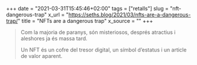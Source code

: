 +++
date = "2021-03-31T15:45:46+02:00"
tags = ["retalls"]
slug = "nft-dangerous-trap"
x_url = "https://seths.blog/2021/03/nfts-are-a-dangerous-trap/"
title = "NFTs are a dangerous trap"
x_source = ""
+++


> Com la majoria de paranys, són misteriosos, després atractius i aleshores ja és massa tard.
> 
> Un NFT és un cofre del tresor digital, un símbol d’estatus i un article de valor aparent.
